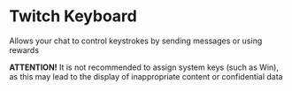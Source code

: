 # Twitch Keyboard

Allows your chat to control keystrokes by sending messages or using rewards

**ATTENTION!** It is not recommended to assign system keys (such as Win), as this may lead to the display of inappropriate content or confidential data
